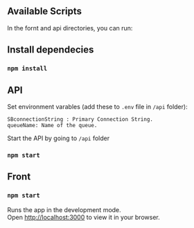 ## Available Scripts

In the fornt and api directories, you can run:

## Install dependecies

### `npm install`


## API

Set environment varables (add these to `.env` file in `/api` folder):

```
SBconnectionString : Primary Connection String.
queueName: Name of the queue.  
```

Start the API by going to `/api` folder

### `npm start`


## Front

### `npm start`

Runs the app in the development mode.\
Open [http://localhost:3000](http://localhost:3000) to view it in your browser.

